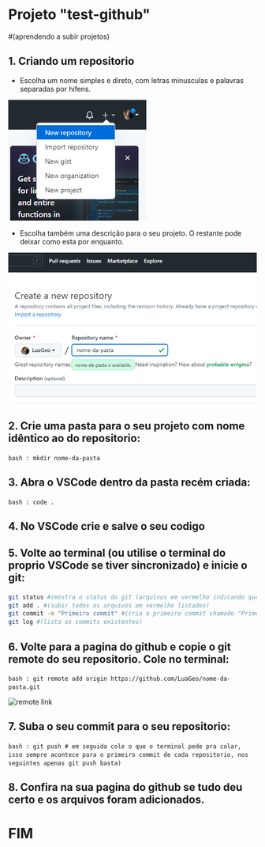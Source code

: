 # **Projeto "test-github"**   
  
  #(aprendendo a subir projetos)

## 1. Criando um repositorio

- Escolha um nome simples e direto, com letras minusculas e palavras separadas por hifens.

![criando um repositorio](images/novo-repositorio.png)
  
  - Escolha também uma descrição para o seu projeto. O restante pode deixar como esta por enquanto.

![nome e descricao](images/nome-e-descricao.png)

## 2. Crie uma pasta para o seu projeto com nome idêntico ao do repositorio:

```bash : mkdir nome-da-pasta```

## 3. Abra o VSCode dentro da pasta recém criada:

```bash : code .```

## 4. No VSCode crie e salve o seu codigo

## 5. Volte ao terminal (ou utilise o terminal do proprio VSCode se tiver sincronizado) e inicie o git:

```bash : git init #(inicia git com pasta aberta)
git status #(mostra o status do git (arquivos em vermelho indicando que ainda não foram comitados nem subidos))
git add . #(subir todos os arquivos em vermelho listados)
git commit -m "Primeiro commit" #(cria o primeiro commit chamado "Primeiro commit")
git log #(lista os commits existentes)
```

## 6. Volte para a pagina do github e copie o git remote do seu repositorio. Cole no terminal:

```bash : git remote add origin https://github.com/LuaGeo/nome-da-pasta.git```

![remote link](images/git-remote.png)

## 7. Suba o seu commit para o seu repositorio:

```bash : git push # em seguida cole o que o terminal pede pra colar, isso sempre acontece para o primeiro commit de cada repositorio, nos seguintes apenas git push basta)```

## 8. Confira na sua pagina do github se tudo deu certo e os arquivos foram adicionados.

# **FIM**

